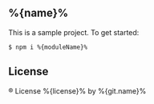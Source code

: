 ## %{name}%

This is a sample project. To get started:

```
$ npm i %{moduleName}%
```

## License
® License %{license}% by %{git.name}%

<!-- 
https://dev.to/d_ir/introduction-4cep
https://github.com/dirv/svelte-testing-demo
-->